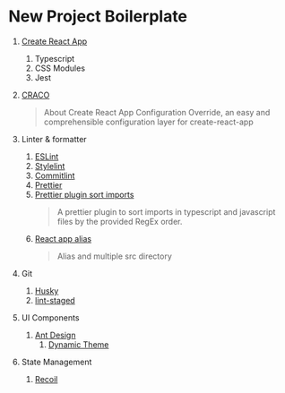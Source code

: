 # New Project Boilerplate

1. [Create React App](https://create-react-app.dev/)

   1. Typescript
   2. CSS Modules
   3. Jest

2. [CRACO](https://github.com/gsoft-inc/craco)

   > About
   > Create React App Configuration Override, an easy and comprehensible configuration layer for create-react-app

3. Linter & formatter

   1. [ESLint](https://create-react-app.dev/docs/setting-up-your-editor/#extending-or-replacing-the-default-eslint-config)
   2. [Stylelint](https://stylelint.io/)
   3. [Commitlint](https://commitlint.js.org)
   4. [Prettier](https://prettier.io/)
   5. [Prettier plugin sort imports](https://github.com/trivago/prettier-plugin-sort-imports)
      > A prettier plugin to sort imports in typescript and javascript files by the provided RegEx order.
   6. [React app alias](https://github.com/oklas/react-app-alias)
      > Alias and multiple src directory

4. Git

   1. [Husky](https://typicode.github.io/husky/)
   2. [lint-staged](https://github.com/okonet/lint-staged)

5. UI Components

   1. [Ant Design](https://ant.design/components/overview-cn/)
      1. [Dynamic Theme](https://ant.design/docs/react/customize-theme-variable)

6. State Management
   1. [Recoil](https://recoiljs.org)
